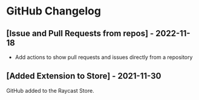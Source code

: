 # GitHub Changelog

## [Issue and Pull Requests from repos] - 2022-11-18

- Add actions to show pull requests and issues directly from a repository

## [Added Extension to Store] - 2021-11-30

GitHub added to the Raycast Store.
